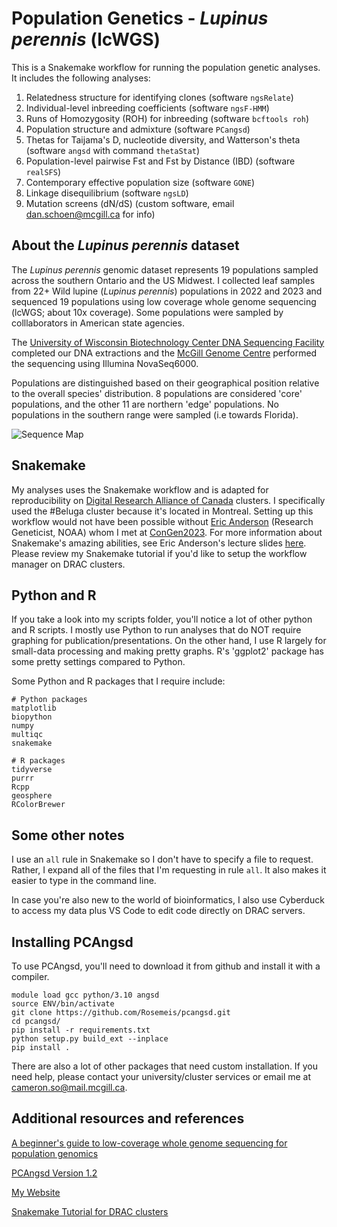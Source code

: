 # Population Genetics - _Lupinus perennis_ (lcWGS)

This is a Snakemake workflow for running the population genetic analyses. It includes the following analyses:

1. Relatedness structure for identifying clones (software `ngsRelate`)
2. Individual-level inbreeding coefficients (software `ngsF-HMM`)
3. Runs of Homozygosity (ROH) for inbreeding (software `bcftools roh`)
4. Population structure and admixture (software `PCangsd`)
5. Thetas for Taijama's D, nucleotide diversity, and Watterson's theta (software `angsd` with command `thetaStat`) 
6. Population-level pairwise Fst and Fst by Distance (IBD) (software `realSFS`)
7. Contemporary effective population size (software `GONE`)
8. Linkage disequilibrium (software `ngsLD`)
9. Mutation screens (dN/dS) (custom software, email dan.schoen@mcgill.ca for info)

## About the _Lupinus perennis_ dataset

The _Lupinus perennis_ genomic dataset represents 19 populations sampled across the southern Ontario and the US Midwest. I collected leaf samples from 22+ Wild lupine (_Lupinus perennis_) populations in 2022 and 2023 and sequenced 19 populations using low coverage whole genome sequencing (lcWGS; about 10x coverage). Some populations were sampled by colllaborators in American state agencies. 

The [University of Wisconsin Biotechnology Center DNA Sequencing Facility](https://dnaseq.biotech.wisc.edu/) completed our DNA extractions and the [McGill Genome Centre](https://www.mcgillgenomecentre.ca/) performed the sequencing using Illumina NovaSeq6000. 

Populations are distinguished based on their geographical position relative to the overall species' distribution. 8 populations are considered 'core' populations, and the other 11 are northern 'edge' populations. No populations in the southern range were sampled (i.e towards Florida). 

![Sequence Map](https://github.com/socameron/lcwgs-lupine/blob/main/19%20populations%20to%20sequence.png?raw=true)

## Snakemake

My analyses uses the Snakemake workflow and is adapted for reproducibility on [Digital Research Alliance of Canada](alliancecan.ca/en) clusters. I specifically used the #Beluga cluster because it's located in Montreal. Setting up this workflow would not have been possible without [Eric Anderson](https://github.com/eriqande/mega-lcwgs-pw-fst-snakeflow) (Research Geneticist, NOAA) whom I met at [ConGen2023](https://www.umt.edu/ces/conferences/congen/). For more information about Snakemake's amazing abilities, see Eric Anderson's lecture slides [here](https://eriqande.github.io/con-gen-2023/slides/snake-slides.html#/section). Please review my Snakemake tutorial if you'd like to setup the workflow manager on DRAC clusters.

## Python and R

If you take a look into my scripts folder, you'll notice a lot of other python and R scripts. I mostly use Python to run analyses that do NOT require graphing for publication/presentations. On the other hand, I use R largely for small-data processing and making pretty graphs. R's 'ggplot2' package has some pretty settings compared to Python. 

Some Python and R packages that I require include:

```
# Python packages
matplotlib
biopython
numpy
multiqc
snakemake

# R packages
tidyverse
purrr
Rcpp
geosphere
RColorBrewer

```


## Some other notes

I use an `all` rule in Snakemake so I don't have to specify a file to request. Rather, I expand all of the files that I'm requesting in rule `all`. It also makes it easier to type in the command line.

In case you're also new to the world of bioinformatics, I also use Cyberduck to access my data plus VS Code to edit code directly on DRAC servers.  

## Installing PCAngsd

To use PCAngsd, you'll need to download it from github and install it with a compiler. 

```
module load gcc python/3.10 angsd
source ENV/bin/activate
git clone https://github.com/Rosemeis/pcangsd.git
cd pcangsd/
pip install -r requirements.txt
python setup.py build_ext --inplace
pip install .
```

There are also a lot of other packages that need custom installation. If you need help, please contact your university/cluster services or email me at cameron.so@mail.mcgill.ca.

## Additional resources and references

[A beginner's guide to low-coverage whole genome sequencing for population genomics](https://onlinelibrary.wiley.com/doi/abs/10.1111/mec.16077)

[PCAngsd Version 1.2](https://github.com/Rosemeis/pcangsd)

[My Website](https://www.cameronso.ca)

[Snakemake Tutorial for DRAC clusters](https://github.com/socameron/snakemake-tutorial)

